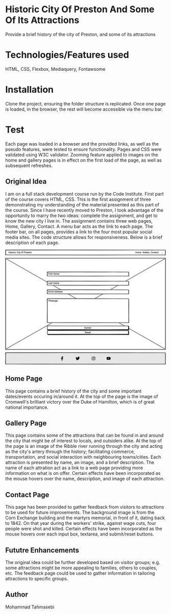 # Historic City Of Preston And Some Of Its Attractions

Provide a brief history of the city of Preston, and some of its attractions

# Technologies/Features used

HTML,
CSS,
Flexbox,
Mediaquery,
Fontawsome

# Installation

Clone the project, ensuring the folder structure is replicated.  Once one page is loaded, in the browser, the rest will become accessible via the menu bar.

# Test

Each page was loaded in a browser and the provided links, as well as the pseudo features, were tested to ensure functionality. 
Pages and CSS were validated using W3C validator.
Zooming feature applied to images on the home and gallery pages is in effect on the first load of the page, as well as subsequent refreshes.

## Original Idea

I am on a full stack development course run by the Code Institute.  First part of the course covers HTML, CSS.  This is the first assignment of three demonstrating my understanding of the material presented as this part of the course.  Since I have recently moved to Preston, I took advantage of the opportunity to marry the two ideas: complete the assignment, and get to know the new city I live in.
The assignment contains three web pages, Home, Gallery, Contact.  A menu bar acts as the link to each page. The footer bar, on all pages, provides a link to the four most popular social media sites.
The code structure allows for responsiveness.
Below is a brief description of each page.

<p align="center">
  <img src="assets/readme/contact-page-wireframe.png" alt="accessibility text">
</p>

## Home Page

This page contains a brief history of the city and some important dates/events occuring in/around it.
At the top of the page is the image of Cromwell's brilliant victory over the Duke of Hamilton, which is of great national importance. 

## Gallery Page

This page contains some of the attractions that can be found in and around the city that might be of interest to locals, and outsiders alike.
At the top of the page is an image of the Ribble river running through the city and acting as the city's artery through the history; facilitating commerce, transportation, and social interaction with neighbouring towns/cities.
Each attraction is presented by name, an image, and a brief description.  The name of each attration act as a link to a web page providing more information on what is on offer. 
Certain effects have been incorporated as the mouse hovers over the name, description, and image of each attraction.

## Contact Page

This page has been provided to gather feedback from visitors to attractions to be used for future improvements.
The background image is from the Corn Exchange building and the martyrs memorial, in front of it, dating back to 1842.  On that year during the workers' strike, against wage cuts, four people were shot and killed.
Certain effects have been incorporated as the mouse hovers over each input box, textarea, and submit/reset buttons.

## Fututre Enhancements

The original idea could be further developed based on visitor groups; e.g. some attractions might be more appealing to families, others to couples, etc.  The feedback page could be used to gather information in tailoring attractions to specific groups.

## Author

Mohammad Tahmasebi

